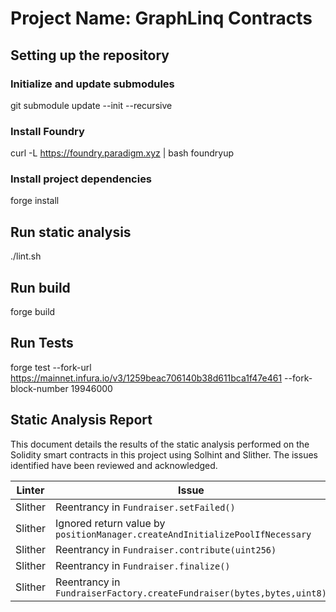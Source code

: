 # Project Name: GraphLinq Contracts

## Setting up the repository

### Initialize and update submodules
git submodule update --init --recursive

### Install Foundry
curl -L https://foundry.paradigm.xyz | bash
foundryup

### Install project dependencies
forge install

## Run static analysis

./lint.sh

## Run build

forge build

## Run Tests

forge test --fork-url https://mainnet.infura.io/v3/1259beac706140b38d611bca1f47e461 --fork-block-number 19946000

## Static Analysis Report

This document details the results of the static analysis performed on the Solidity smart contracts in this project using Solhint and Slither. The issues identified have been reviewed and acknowledged.

| Linter  | Issue                                                                                                       | Severity       | File                                                           | Status      |
|---------|-------------------------------------------------------------------------------------------------------------|----------------|----------------------------------------------------------------|-------------|
| Slither | Reentrancy in `Fundraiser.setFailed()`                                                                      | High           | `src/Fundraiser.sol#144-152`                                   | Alleviated  |
| Slither | Ignored return value by `positionManager.createAndInitializePoolIfNecessary`                                | Medium         | `src/Fundraiser.sol#256-260`                                   | Acknowledged |
| Slither | Reentrancy in `Fundraiser.contribute(uint256)`                                                              | High           | `src/Fundraiser.sol#106-116`                                   | Alleviated  |
| Slither | Reentrancy in `Fundraiser.finalize()`                                                                       | High           | `src/Fundraiser.sol#121-139`                                   | Alleviated  |
| Slither | Reentrancy in `FundraiserFactory.createFundraiser(bytes,bytes,uint8)`                                       | High           | `src/FundraiserFactory.sol#63-111`                             | Alleviated  |